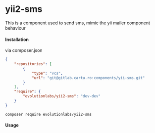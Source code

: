# yii2-sms

This is a component used to send sms, mimic the yii mailer component behaviour


#### Installation

via composer.json

```json
{
    "repositories": [
        {
            "type": "vcs",
            "url": "git@gitlab.cartu.ro:components/yii-sms.git"
        }
    ],
    "require": {
        "evolutionlabs/yii2-sms": "dev-dev"
    }
}
```

```shell script
composer require evolutionlabs/yii2-sms
```

#### Usage
